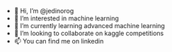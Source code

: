 - 👋 Hi, I’m @jedinorog
- 👀 I’m interested in machine learning
- 🌱 I’m currently learning advanced machine learning
- 💞️ I’m looking to collaborate on kaggle competitions
- 📫 You can find me on linkedin

<!---
jedinorog/jedinorog is a ✨ special ✨ repository because its `README.md` (this file) appears on your GitHub profile.
You can click the Preview link to take a look at your changes.
--->
